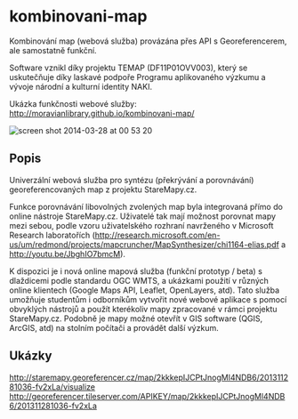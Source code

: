 kombinovani-map
===============

Kombinování map (webová služba) provázána přes API s Georeferencerem, ale samostatně funkční.

Software vznikl díky projektu TEMAP (DF11P01OVV003), který se uskutečňuje díky laskavé podpoře Programu aplikovaného výzkumu a vývoje národní a kulturní identity NAKI.

Ukázka funkčnosti webové služby: http://moravianlibrary.github.io/kombinovani-map/

![screen shot 2014-03-28 at 00 53 20](https://cloud.githubusercontent.com/assets/59284/2544992/366407da-b60b-11e3-855c-cefdd9ed3808.png)

Popis
-----
Univerzální webová služba pro syntézu (překrývání a porovnávání) georeferencovaných map z projektu StareMapy.cz.

Funkce porovnávání libovolných zvolených map byla integrovaná přímo do online nástroje StareMapy.cz. Uživatelé tak mají možnost porovnat mapy mezi sebou, podle vzoru uživatelského rozhraní navrženého v Microsoft Research laboratořích (http://research.microsoft.com/en-us/um/redmond/projects/mapcruncher/MapSynthesizer/chi1164-elias.pdf a http://youtu.be/JbghIO7bmcM).

K dispozici je i nová online mapová služba (funkční prototyp / beta) s dlaždicemi podle standardu OGC WMTS, a ukázkami použití v různých online klientech (Google Maps API, Leaflet, OpenLayers, atd). Tato služba umožňuje studentům i odborníkům vytvořit nové webové aplikace s pomocí obvyklých nástrojů a použít kterékoliv mapy zpracované v rámci projektu StareMapy.cz.
Podobně je mapy možné otevřít v GIS software (QGIS, ArcGIS, atd) na stolním počítači a provádět další výzkum.

Ukázky
------
http://staremapy.georeferencer.cz/map/2kkkepIJCPtJnogMl4NDB6/201311281036-fv2xLa/visualize
http://georeferencer.tileserver.com/APIKEY/map/2kkkepIJCPtJnogMl4NDB6/201311281036-fv2xLa
